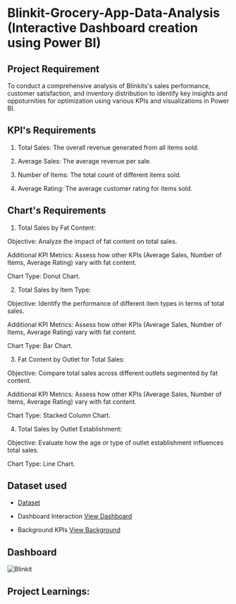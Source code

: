 # Blinkit-Grocery-App-Data-Analysis (Interactive Dashboard creation using Power BI)
## Project Requirement
To conduct a comprehensive analysis of Blinkits's sales performance, customer satisfaction, and inventory distribution to identify key insights and oppoturnities for optimization using various KPIs and visualizations in Power BI.

## KPI's Requirements
1.	Total Sales:  The overall revenue generated from all items sold.

2.	Average Sales:  The average revenue per sale.

3.	Number of Items:  The total count of different items sold.

4.	Average Rating:  The average customer rating for items sold.

## Chart's Requirements
1. Total Sales by Fat Content:
   
Objective: Analyze the impact of fat content on total sales.

Additional KPI Metrics: Assess how other KPIs (Average Sales, Number of Items, Average Rating) vary with fat content.

Chart Type: Donut Chart.

2. Total Sales by Item Type:

Objective: Identify the performance of different item types in terms of total sales.

Additional KPI Metrics: Assess how other KPIs (Average Sales, Number of Items, Average Rating) vary with fat content.

Chart Type: Bar Chart.

3. Fat Content by Outlet for Total Sales:

Objective: Compare total sales across different outlets segmented by fat content.

Additional KPI Metrics: Assess how other KPIs (Average Sales, Number of Items, Average Rating) vary with fat content.

Chart Type: Stacked Column Chart.

4. Total Sales by Outlet Establishment: 

Objective: Evaluate how the age or type of outlet establishment influences total sales.

Chart Type: Line Chart.

## Dataset used
- <a href="https://github.com/vishi1314/Data-Analysis-Dashboard-1/blob/main/BlinkIT%20Grocery%20Data.xlsx">Dataset</a>

- Dashboard Interaction <a href="https://github.com/vishi1314/Data-Analysis-Dashboard-1/blob/main/Blinkit.png">View Dashboard</a>
- Background KPIs <a href="https://github.com/vishi1314/Data-Analysis-Dashboard-1/blob/main/background%20kpi.png">View Background</a>

## Dashboard

![Blinkit](https://github.com/user-attachments/assets/f1bc6fd6-4ca7-4072-a5c2-c943ecc7a722)

## Project Learnings:
